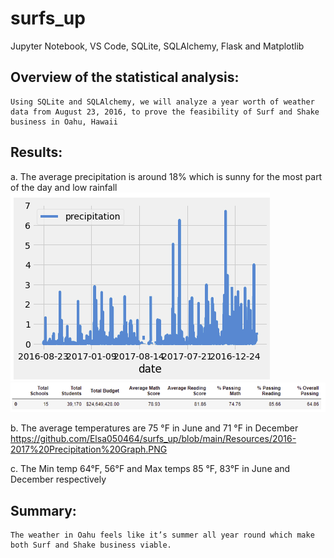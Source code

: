 # surfs_up
Jupyter Notebook, VS Code, SQLite, SQLAlchemy, Flask and Matplotlib
## Overview of the statistical analysis:
	Using SQLite and SQLAlchemy, we will analyze a year worth of weather data from August 23, 2016, to prove the feasibility of Surf and Shake business in Oahu, Hawaii 
## Results:
a.	The average precipitation is around 18% which is sunny for the most part of the day and low rainfall
<img src=https://github.com/Elsa050464/surfs_up/blob/main/Resources/2016-2017%20Precipitation%20Graph.PNG> <img src=https://github.com/Elsa050464/School_District_Analysis/blob/main/Resources/Picture2.png>

b.	The average temperatures are 75 °F in June and 71 °F in December
https://github.com/Elsa050464/surfs_up/blob/main/Resources/2016-2017%20Precipitation%20Graph.PNG 


c.	The Min temp 64°F, 56°F and Max temps 85 °F, 83°F in June and December respectively

## Summary:
	The weather in Oahu feels like it’s summer all year round which make both Surf and Shake business viable.  


